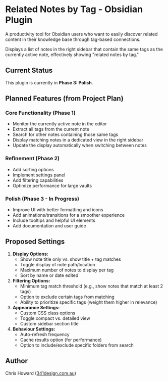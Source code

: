 # Related Notes by Tag - Obsidian Plugin

A productivity tool for Obsidian users who want to easily discover related content in their knowledge base through tag-based connections.

Displays a list of notes in the right sidebar that contain the same tags as the currently active note, effectively showing "related notes by tag."

## Current Status

This plugin is currently in **Phase 3: Polish**.

## Planned Features (from Project Plan)

### Core Functionality (Phase 1)

- Monitor the currently active note in the editor
- Extract all tags from the current note
- Search for other notes containing those same tags
- Display matching notes in a dedicated view in the right sidebar
- Update the display automatically when switching between notes

### Refinement (Phase 2)

- Add sorting options
- Implement settings panel
- Add filtering capabilities
- Optimize performance for large vaults

### Polish (Phase 3 - In Progress)

- Improve UI with better formatting and icons
- Add animations/transitions for a smoother experience
- Include tooltips and helpful UI elements
- Add documentation and user guide

## Proposed Settings

1.  **Display Options:**
    - Show note title only vs. show title + tag matches
    - Toggle display of note path/location
    - Maximum number of notes to display per tag
    - Sort by name or date edited
2.  **Filtering Options:**
    - Minimum tag match threshold (e.g., show notes that match at least 2 tags)
    - Option to exclude certain tags from matching
    - Ability to prioritize specific tags (weight them higher in relevance)
3.  **Appearance Settings:**
    - Custom CSS class options
    - Toggle compact vs. detailed view
    - Custom sidebar section title
4.  **Behaviour Settings:**
    - Auto-refresh frequency
    - Cache results option (for performance)
    - Option to include/exclude specific folders from search

## Author

Chris Howard ([341design.com.au](https://341design.com.au))